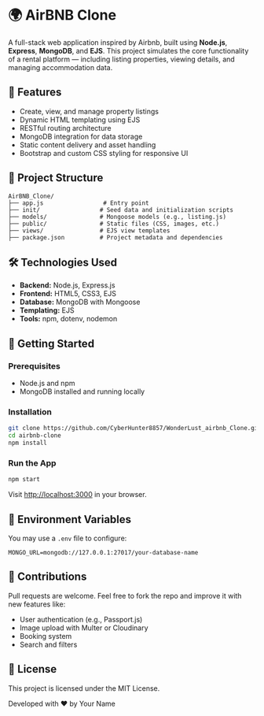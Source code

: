 # 🌍 AirBNB Clone

A full-stack web application inspired by Airbnb, built using **Node.js**, **Express**, **MongoDB**, and **EJS**. This project simulates the core functionality of a rental platform — including listing properties, viewing details, and managing accommodation data.

## 🚀 Features

- Create, view, and manage property listings
- Dynamic HTML templating using EJS
- RESTful routing architecture
- MongoDB integration for data storage
- Static content delivery and asset handling
- Bootstrap and custom CSS styling for responsive UI

## 📂 Project Structure

```
AirBNB_Clone/
├── app.js                 # Entry point
├── init/                 # Seed data and initialization scripts
├── models/               # Mongoose models (e.g., listing.js)
├── public/               # Static files (CSS, images, etc.)
├── views/                # EJS view templates
├── package.json          # Project metadata and dependencies
```

## 🛠️ Technologies Used

- **Backend:** Node.js, Express.js
- **Frontend:** HTML5, CSS3, EJS
- **Database:** MongoDB with Mongoose
- **Templating:** EJS
- **Tools:** npm, dotenv, nodemon

## 🧪 Getting Started

### Prerequisites

- Node.js and npm
- MongoDB installed and running locally

### Installation

```bash
git clone https://github.com/CyberHunter8857/WonderLust_airbnb_Clone.git
cd airbnb-clone
npm install
```

### Run the App

```bash
npm start
```

Visit [http://localhost:3000](http://localhost:3000) in your browser.

## 🔧 Environment Variables

You may use a `.env` file to configure:

```env
MONGO_URL=mongodb://127.0.0.1:27017/your-database-name
```


## 🤝 Contributions

Pull requests are welcome. Feel free to fork the repo and improve it with new features like:

- User authentication (e.g., Passport.js)
- Image upload with Multer or Cloudinary
- Booking system
- Search and filters

## 📜 License

This project is licensed under the MIT License.

Developed with ❤️ by Your Name
